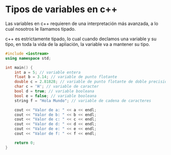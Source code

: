 # Tipos de variables en c++

Las variables en c++ requieren de una interpretación más avanzada, a lo cual nosotros le llamamos tipado.

c++ es estrictamente tipado, lo cual cuando declamos una variable y su tipo, en toda la vida de la apliación, la variable va a mantener su tipo.

```cpp
#include <iostream>
using namespace std;

int main() {
    int a = 5; // variable entera
    float b = 3.14; // variable de punto flotante
    double c = 2.81828; // variable de punto flotante de doble precisión
    char c = 'H'; // variable de caracter
    bool d = true; // variable booleana
    bool e = false; // variable booleana
    string f = "Hola Mundo"; // variable de cadena de caracteres

    cout << "Valor de a: " << a << endl;
    cout << "Valor de b: " << b << endl;
    cout << "Valor de c: " << c << endl;
    cout << "Valor de d: " << d << endl;
    cout << "Valor de e: " << e << endl;
    cout << "Valor de f: " << f << endl;

    return 0;
}
```